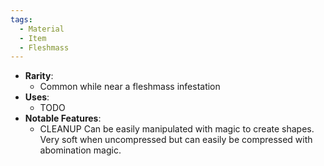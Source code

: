 ```yaml
---
tags:
  - Material
  - Item
  - Fleshmass
---
```

- **Rarity**:
	- Common while near a fleshmass infestation
- **Uses**:
	- TODO
- **Notable Features**:
	- CLEANUP Can be easily manipulated with magic to create shapes. Very soft when uncompressed but can easily be compressed with abomination magic.